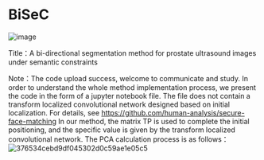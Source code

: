 # BiSeC
![image](https://github.com/jiangjiangv/BiSeC/assets/164507468/ca7b0699-e0d6-4f26-bdbc-7a20a64b8162)

Title：A bi-directional segmentation method for prostate ultrasound images under semantic constraints

Note：The code upload success, welcome to communicate and study.
      In order to understand the whole method implementation process, we present the code in the form of a jupyter notebook file.
      The file does not contain a transform localized convolutional network designed based on initial localization. For details, see https://github.com/human-analysis/secure-face-matching
      In our method, the matrix TP is used to complete the initial positioning, and the specific value is given by the transform localized convolutional network. The PCA calculation process is as follows：
      ![376534cebd9df045302d0c59ae1e05c5](https://github.com/jiangjiangv/BiSeC/assets/164507468/adf0d9e1-1a26-48e9-903a-efe3152fc1a4)





